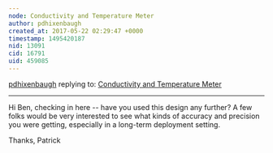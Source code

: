 ```yaml
---
node: Conductivity and Temperature Meter
author: pdhixenbaugh
created_at: 2017-05-22 02:29:47 +0000
timestamp: 1495420187
nid: 13091
cid: 16791
uid: 459085
---
```




[pdhixenbaugh](../profile/pdhixenbaugh) replying to: [Conductivity and Temperature Meter](../notes/bhickman/05-09-2016/conductivity-and-temperature-meter)

----
Hi Ben, checking in here -- have you used this design any further? A few folks would be very interested to see what kinds of accuracy and precision you were getting, especially in a long-term deployment setting.

Thanks,
Patrick